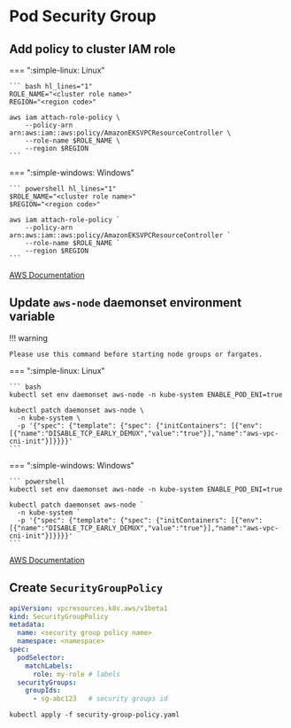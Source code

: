 # Pod Security Group

## Add policy to cluster IAM role

=== ":simple-linux: Linux"

    ``` bash hl_lines="1"
    ROLE_NAME="<cluster role name>"
    REGION="<region code>"

    aws iam attach-role-policy \
        --policy-arn arn:aws:iam::aws:policy/AmazonEKSVPCResourceController \
        --role-name $ROLE_NAME \
        --region $REGION
    ```

=== ":simple-windows: Windows"

    ``` powershell hl_lines="1"
    $ROLE_NAME="<cluster role name>"
    $REGION="<region code>"

    aws iam attach-role-policy `
        --policy-arn arn:aws:iam::aws:policy/AmazonEKSVPCResourceController `
        --role-name $ROLE_NAME `
        --region $REGION
    ```

[AWS Documentation](https://docs.aws.amazon.com/ko_kr/eks/latest/userguide/security-groups-for-pods.html#security-groups-pods-deployment)

## Update `aws-node` daemonset environment variable

!!! warning

    Please use this command before starting node groups or fargates.

=== ":simple-linux: Linux"

    ``` bash
    kubectl set env daemonset aws-node -n kube-system ENABLE_POD_ENI=true

    kubectl patch daemonset aws-node \
      -n kube-system \
      -p '{"spec": {"template": {"spec": {"initContainers": [{"env":[{"name":"DISABLE_TCP_EARLY_DEMUX","value":"true"}],"name":"aws-vpc-cni-init"}]}}}}'
    ```

=== ":simple-windows: Windows"

    ``` powershell
    kubectl set env daemonset aws-node -n kube-system ENABLE_POD_ENI=true

    kubectl patch daemonset aws-node `
      -n kube-system `
      -p '{"spec": {"template": {"spec": {"initContainers": [{"env":[{"name":"DISABLE_TCP_EARLY_DEMUX","value":"true"}],"name":"aws-vpc-cni-init"}]}}}}'
    ```

[AWS Documentation](https://docs.aws.amazon.com/ko_kr/eks/latest/userguide/security-groups-for-pods.html#security-groups-pods-deployment)

## Create `SecurityGroupPolicy`

``` yaml title="security-group-policy.yaml" hl_lines="4 5"
apiVersion: vpcresources.k8s.aws/v1beta1
kind: SecurityGroupPolicy
metadata:
  name: <security group policy name>
  namespace: <namespace>
spec:
  podSelector: 
    matchLabels:
      role: my-role # labels
  securityGroups:
    groupIds:
      - sg-abc123   # security groups id
```

``` shell
kubectl apply -f security-group-policy.yaml
```